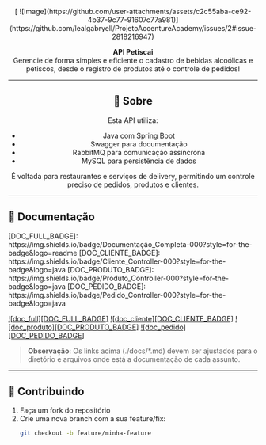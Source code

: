 <p align="center">
  <!-- Substitua pelo caminho da sua logo, caso possua -->
[ ![Image](https://github.com/user-attachments/assets/c2c55aba-ce92-4b37-9c77-91607c77a981)](https://github.com/lealgabryell/ProjetoAccentureAcademy/issues/2#issue-2818216947)
</p>

<p align="center">
  <b>API Petiscai</b><br>
  Gerencie de forma simples e eficiente o cadastro de bebidas alcoólicas e petiscos, desde o registro de produtos até o controle de pedidos!
</p>

---

<!-- Você pode adicionar um link para outras línguas, caso desejar -->
<!-- 
<p align="center">
  <i>Leia em outros idiomas:</i>
  <a href="./translations/README-ptBR.md">Português</a>
</p>
-->

<h2 align="center">🚀 Sobre</h2>

<p align="center">
  Esta API utiliza:
</p>
<ul align="center">
  <li>Java com Spring Boot</li>
  <li>Swagger para documentação</li>
  <li>RabbitMQ para comunicação assíncrona</li>
  <li>MySQL para persistência de dados</li>
</ul>

<p align="center">
  É voltada para restaurantes e serviços de delivery, permitindo um controle preciso de pedidos, produtos e clientes. 
</p>

---

<h2 id="doc-templates">📝 Documentação</h2>

<div>
  <!-- Exemplos de badges; ajuste conforme a sua necessidade -->
  <!-- Substitua os links e textos pelos que fazem sentido para o seu projeto -->
  [DOC_FULL_BADGE]: https://img.shields.io/badge/Documentação_Completa-000?style=for-the-badge&logo=readme
  [DOC_CLIENTE_BADGE]: https://img.shields.io/badge/Cliente_Controller-000?style=for-the-badge&logo=java
  [DOC_PRODUTO_BADGE]: https://img.shields.io/badge/Produto_Controller-000?style=for-the-badge&logo=java
  [DOC_PEDIDO_BADGE]: https://img.shields.io/badge/Pedido_Controller-000?style=for-the-badge&logo=java

  [![doc_full][DOC_FULL_BADGE]](./docs/README.md)
  [![doc_cliente][DOC_CLIENTE_BADGE]](./docs/cliente.md)
  [![doc_produto][DOC_PRODUTO_BADGE]](./docs/produto.md)
  [![doc_pedido][DOC_PEDIDO_BADGE]](./docs/pedido.md)
</div>

> **Observação**: Os links acima (./docs/*.md) devem ser ajustados para o diretório e arquivos onde está a documentação de cada assunto.

---

<h2 id="contribute">🤝 Contribuindo</h2>

1. Faça um fork do repositório
2. Crie uma nova branch com a sua feature/fix:
   ```bash
   git checkout -b feature/minha-feature


